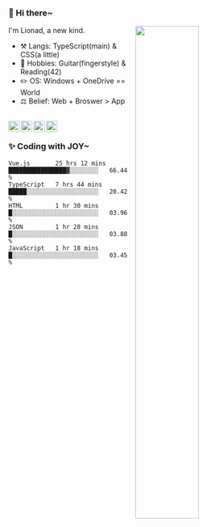 ### 👋 Hi there~

[<img align="right" width="50%" src="https://github-readme-stats.vercel.app/api?username=Lionad-Morotar&show_icons=true">](https://metrics.lecoq.io/Lionad-Morotar?template=classic)

I'm Lionad, a new kind.

- ⚒️ Langs: TypeScript(main) & CSS(a little)
- 🎨 Hobbies: Guitar(fingerstyle) & Reading(42)
- ✏️ OS: Windows + OneDrive == World
- ⚖️ Belief: Web + Broswer > App

<br />

<a href="https://www.lionad.art">
  <img align="left" alt="lionad-art" width="22px" src="https://cdn.jsdelivr.net/npm/simple-icons@3.1.0/icons/wordpress.svg" />
</a>
<a href="#1806234223">
  <img align="left" alt="1806234223" width="22px" src="https://cdn.jsdelivr.net/npm/simple-icons@3.1.0/icons/tencentqq.svg" />
</a>
<a href="https://www.zhihu.com/people/Lionad">
  <img align="left" alt="132yse" width="22px" src="https://cdn.jsdelivr.net/npm/simple-icons@3.1.0/icons/zhihu.svg" />
</a>
<a href="https://github.com/Lionad-Morotar">
  <img align="left" alt="yisar" width="22px" src="https://cdn.jsdelivr.net/npm/simple-icons@3.1.0/icons/github.svg" />
</a>

<br />

### ✨ Coding with JOY~

<!--START_SECTION:waka-->

```text
Vue.js       25 hrs 12 mins  ████████████████▓░░░░░░░░   66.44 %
TypeScript   7 hrs 44 mins   █████░░░░░░░░░░░░░░░░░░░░   20.42 %
HTML         1 hr 30 mins    █░░░░░░░░░░░░░░░░░░░░░░░░   03.96 %
JSON         1 hr 28 mins    █░░░░░░░░░░░░░░░░░░░░░░░░   03.88 %
JavaScript   1 hr 18 mins    █░░░░░░░░░░░░░░░░░░░░░░░░   03.45 %
```

<!--END_SECTION:waka-->
